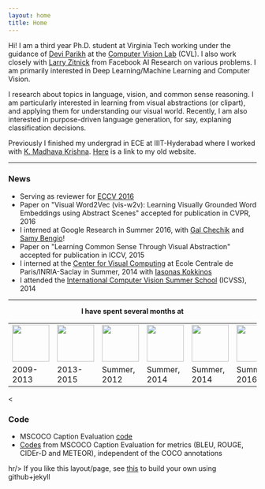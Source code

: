 ```yaml
---
layout: home
title: Home
---
```


Hi! I am a third year Ph.D. student at Virginia Tech working under the guidance of <a href='http://filebox.ece.vt.edu/~parikh'>Devi Parikh</a> at the <a href='https://filebox.ece.vt.edu/~parikh/CVL.html'>Computer Vision Lab</a> (CVL). I also work closely with <a href="http://www.larryzitnick.org">Larry Zitnick</a> from Facebook AI Research on various problems. I am primarily interested in Deep Learning/Machine Learning and Computer Vision. 

I research about topics in language, vision, and common sense reasoning. I am particularly interested in learning from visual abstractions (or clipart), and applying them for understanding our visual world. Recently, I am also interested in purpose-driven language generation, for say, explaning classification decisions.

Previously I finished my undergrad in ECE at IIIT-Hyderabad where I worked with <a href='http://www.iiit.ac.in/people/faculty/mkrishna'>K. Madhava Krishna</a>. <a href='https://sites.google.com/site/vrama91/'>Here</a> is a link to my old website.
<hr/>

<h3>News</h3>
<ul>
	<li> Serving as reviewer for <a href="http://pamitc.org/cvpr16/">ECCV 2016</a></li>
	<li> Paper on "Visual Word2Vec (vis-w2v): Learning Visually Grounded Word Embeddings using Abstract Scenes" accepted for publication in CVPR, 2016
	<li> I interned at Google Research in Summer 2016, with <a href="http://ai.stanford.edu/~gal/">Gal Chechik</a> and <a href="http://bengio.abracadoudou.com/">Samy Bengio</a>!
	<li> Paper on "Learning Common Sense Through Visual Abstraction" accepted for publication in ICCV, 2015
	<li> I interned at the <a href='http://cvn.ecp.fr/'>Center for Visual Computing</a> at Ecole Centrale de Paris/INRIA-Saclay in Summer, 2014 with <a href="http://cvn.ecp.fr/personnel/iasonas/">Iasonas Kokkinos</a></li>
	<li> I attended the <a href='http://svg.dmi.unict.it/icvss2014/'>International Computer Vision Summer School</a> (ICVSS), 2014</li>
</ul>
<hr/>

<div align="center"><b>I have spent several months at</b></div>
<div align="center">
<table text-align="center", align="center"><tr><td>
	<a href='http://iiit.ac.in'><img src='public/images/iiit.png' width='75'></a></td> <td><a href='http://www.vt.edu'><img src='public/images/vt.png' width='75'></a></td><td><a href='http://www.siemens.com'><img src='public/images/siemens.png' width='75'></a></td><td><a href='http://www.inria.fr/en/centre/saclay'><img src='public/images/inria.png' width='75'></a></td><td><a href='http://cvn.ecp.fr/'><img src='public/images/centrale.png' width='75'></a></td><td><a href="https://research.google.com/"><img src="http://logok.org/wp-content/uploads/2015/09/Google-logo-2015-G-icon.png" width='75'></a></td></tr>
	<tr><td>2009-2013</td><td>2013-2015</td><td>Summer, 2012</td><td>Summer, 2014</td><td>Summer, 2014</td><td>Summer, 2016</td></tr>
</table>
</div>

<<h3>Code</h3>
<ul>
<li> MSCOCO Caption Evaluation <a href="https://github.com/tylin/coco-caption"> code</a></li>
<li> <a href="https://github.com/vrama91/coco-caption">Codes</a> from MSCOCO Caption Evaluation for metrics (BLEU, ROUGE, CIDEr-D and METEOR), independent of the COCO annotations </li>
</ul>	

hr/>
If you like this layout/page, see <a href='demo-post'> this</a> to build your own using github+jekyll 

